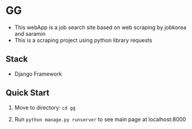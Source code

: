 # GG

* This webApp is a job search site based on web scraping by jobkorea and saramin
* This is a scraping project using python library requests

## Stack

* Django Framework

## Quick Start

1. Move to directory: ```cd gg```


2. Run ```python manage.py runserver``` to see main page at localhost:8000
